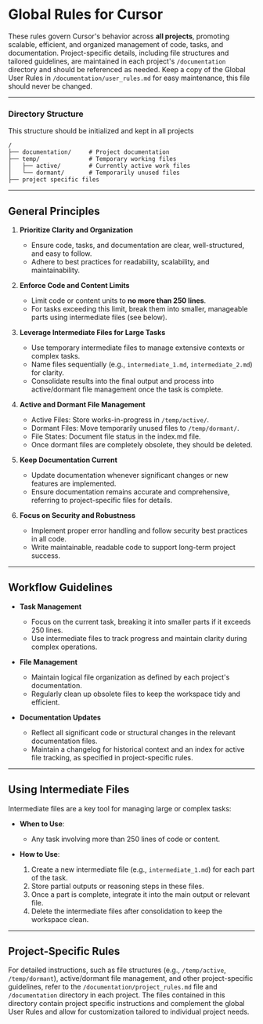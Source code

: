 # Global Rules for Cursor

These rules govern Cursor's behavior across **all projects**, promoting scalable, efficient, and organized management of code, tasks, and documentation. Project-specific details, including file structures and tailored guidelines, are maintained in each project's `/documentation` directory and should be referenced as needed. Keep a copy of the Global User Rules in `/documentation/user_rules.md` for easy maintenance, this file should never be changed.

---

### Directory Structure

This structure should be initialized and kept in all projects

```
/
├── documentation/     # Project documentation
├── temp/              # Temporary working files
│   ├── active/        # Currently active work files
│   └── dormant/       # Temporarily unused files
├── project specific files
```

---

## General Principles

1. **Prioritize Clarity and Organization**  
   - Ensure code, tasks, and documentation are clear, well-structured, and easy to follow.  
   - Adhere to best practices for readability, scalability, and maintainability.

2. **Enforce Code and Content Limits**  
   - Limit code or content units to **no more than 250 lines**.  
   - For tasks exceeding this limit, break them into smaller, manageable parts using intermediate files (see below).

3. **Leverage Intermediate Files for Large Tasks**  
   - Use temporary intermediate files to manage extensive contexts or complex tasks.  
   - Name files sequentially (e.g., `intermediate_1.md`, `intermediate_2.md`) for clarity.  
   - Consolidate results into the final output and process into active/dormant file management once the task is complete.

4. **Active and Dormant File Management**
   - Active Files: Store works-in-progress in `/temp/active/`.
   - Dormant Files: Move temporarily unused files to `/temp/dormant/`.
   - File States: Document file status in the index.md file.
   - Once dormant files are completely obsolete, they should be deleted.

5. **Keep Documentation Current**  
   - Update documentation whenever significant changes or new features are implemented.  
   - Ensure documentation remains accurate and comprehensive, referring to project-specific files for details.

6. **Focus on Security and Robustness**  
   - Implement proper error handling and follow security best practices in all code.  
   - Write maintainable, readable code to support long-term project success.

---

## Workflow Guidelines

- **Task Management**  
  - Focus on the current task, breaking it into smaller parts if it exceeds 250 lines.  
  - Use intermediate files to track progress and maintain clarity during complex operations.

- **File Management**  
  - Maintain logical file organization as defined by each project's documentation.  
  - Regularly clean up obsolete files to keep the workspace tidy and efficient.

- **Documentation Updates**  
  - Reflect all significant code or structural changes in the relevant documentation files.  
  - Maintain a changelog for historical context and an index for active file tracking, as specified in project-specific rules.

---

## Using Intermediate Files

Intermediate files are a key tool for managing large or complex tasks:

- **When to Use**:  
  - Any task involving more than 250 lines of code or content.  

- **How to Use**:  
  1. Create a new intermediate file (e.g., `intermediate_1.md`) for each part of the task.  
  2. Store partial outputs or reasoning steps in these files.  
  3. Once a part is complete, integrate it into the main output or relevant file.  
  4. Delete the intermediate files after consolidation to keep the workspace clean.

---

## Project-Specific Rules

For detailed instructions, such as file structures (e.g., `/temp/active`, `/temp/dormant`), active/dormant file management, and other project-specific guidelines, refer to the `/documentation/project_rules.md` file and `/documentation` directory in each project. The files contained in this directory contain project specific instructions and complement the global User Rules and allow for customization tailored to individual project needs.